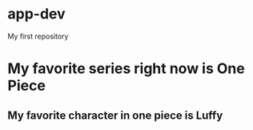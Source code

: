 # app-dev
My first repository
# My favorite series right now is **One Piece**
## My favorite character in one piece is **Luffy**

